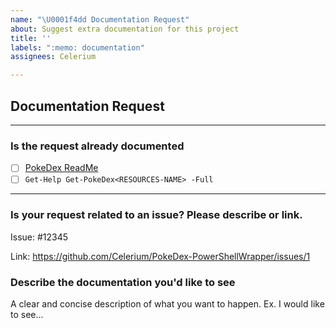 ```yaml
---
name: "\U0001f4dd Documentation Request"
about: Suggest extra documentation for this project
title: ''
labels: ":memo: documentation"
assignees: Celerium

---
```


## Documentation Request

---

### **Is the request already documented**

- [ ] [PokeDex ReadMe](https://github.com/Celerium/PokeDex-PowerShellWrapper/blob/main/README.md)
- [ ] `Get-Help Get-PokeDex<RESOURCES-NAME> -Full`

---

### **Is your request related to an issue? Please describe or link.**

Issue: #12345

Link: https://github.com/Celerium/PokeDex-PowerShellWrapper/issues/1

### **Describe the documentation you'd like to see**

A clear and concise description of what you want to happen. Ex. I would like to see...
